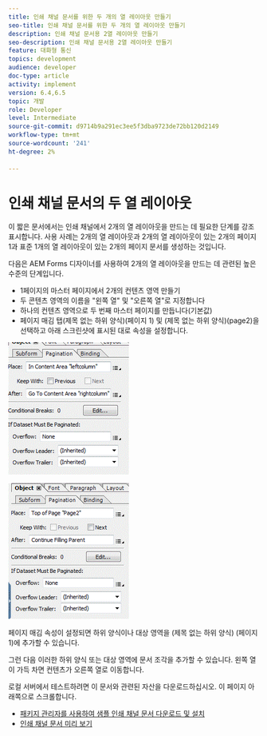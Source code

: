 ```yaml
---
title: 인쇄 채널 문서를 위한 두 개의 열 레이아웃 만들기
seo-title: 인쇄 채널 문서를 위한 두 개의 열 레이아웃 만들기
description: 인쇄 채널 문서용 2열 레이아웃 만들기
seo-description: 인쇄 채널 문서용 2열 레이아웃 만들기
feature: 대화형 통신
topics: development
audience: developer
doc-type: article
activity: implement
version: 6.4,6.5
topic: 개발
role: Developer
level: Intermediate
source-git-commit: d9714b9a291ec3ee5f3dba9723de72bb120d2149
workflow-type: tm+mt
source-wordcount: '241'
ht-degree: 2%

---
```



# 인쇄 채널 문서의 두 열 레이아웃

이 짧은 문서에서는 인쇄 채널에서 2개의 열 레이아웃을 만드는 데 필요한 단계를 강조 표시합니다. 사용 사례는 2개의 열 레이아웃과 2개의 열 레이아웃이 있는 2개의 페이지 1과 표준 1개의 열 레이아웃이 있는 2개의 페이지 문서를 생성하는 것입니다.

다음은 AEM Forms 디자이너를 사용하여 2개의 열 레이아웃을 만드는 데 관련된 높은 수준의 단계입니다.

* 1페이지의 마스터 페이지에서 2개의 컨텐츠 영역 만들기
* 두 콘텐츠 영역의 이름을 &quot;왼쪽 열&quot; 및 &quot;오른쪽 열&quot;로 지정합니다
* 하나의 컨텐츠 영역으로 두 번째 마스터 페이지를 만듭니다(기본값)
* 페이지 매김 탭(제목 없는 하위 양식)(페이지 1) 및 (제목 없는 하위 양식)(page2)을 선택하고 아래 스크린샷에 표시된 대로 속성을 설정합니다.

![page1](assets/untitledsubform_paginationproperties.gif)

![page2](assets/untitled_subformpage2.gif)

페이지 매김 속성이 설정되면 하위 양식이나 대상 영역을 (제목 없는 하위 양식) (페이지 1)에 추가할 수 있습니다.

그런 다음 이러한 하위 양식 또는 대상 영역에 문서 조각을 추가할 수 있습니다. 왼쪽 열이 가득 차면 컨텐츠가 오른쪽 열로 이동합니다.

로컬 서버에서 테스트하려면 이 문서와 관련된 자산을 다운로드하십시오. 이 페이지 아래쪽으로 스크롤합니다.

* [패키지 관리자를 사용하여 샘플 인쇄 채널 문서 다운로드 및 설치](assets/print-channel-with-two-column-layout.zip)
* [인쇄 채널 문서 미리 보기](http://localhost:4502/content/dam/formsanddocuments/2columnlayout/jcr:content?channel=print&amp;mode=preview&amp;dataRef=service%3A%2F%2FFnDTestData&amp;wcmmode=disabled)
